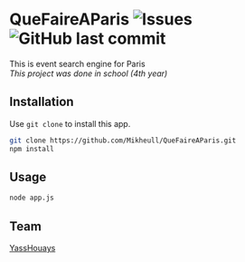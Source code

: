 # QueFaireAParis ![Issues](https://img.shields.io/github/issues/Mikheull/QueFaireAParis) ![GitHub last commit](https://img.shields.io/github/last-commit/Mikheull/QueFaireAParis)

This is event search engine for Paris
<br>
*This project was done in school (4th year)*

## Installation

Use `git clone` to install this app.

```bash
git clone https://github.com/Mikheull/QueFaireAParis.git
npm install
```

## Usage

```bash
node app.js
```

## Team
[YassHouays](https://github.com/YassHouays)


